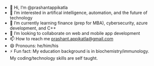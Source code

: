 - 👋 Hi, I’m @prashantappikatla
- 👀 I’m interested in artifical intelligence, automation, and the future of technology
- 🌱 I’m currently learning finance (prep for MBA), cybersecurity, azure development, and C++
- 💞️ I’m looking to collaborate on web and mobile app development
- 📫 How to reach me prashant.appikatla@gmail.com
- 😄 Pronouns: he/him/his
- ⚡ Fun fact: My education background is in biochemistry/immunology. My coding/technology skills are self taught.

<!---
prashantappikatla/prashantappikatla is a ✨ special ✨ repository because its `README.md` (this file) appears on your GitHub profile.
You can click the Preview link to take a look at your changes.
--->
